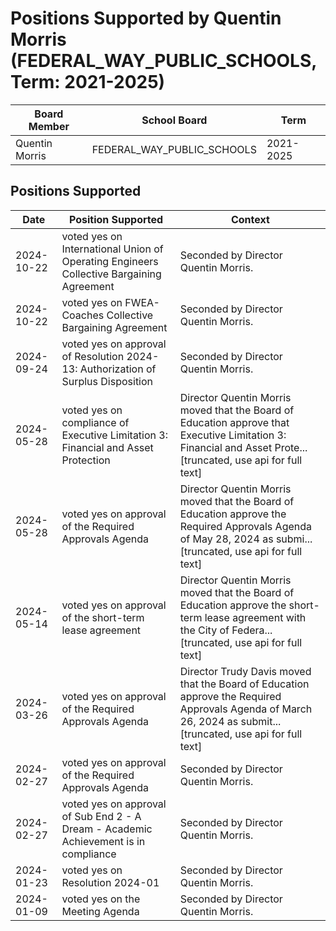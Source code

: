 # Positions Supported by Quentin Morris (FEDERAL_WAY_PUBLIC_SCHOOLS, Term: 2021-2025)

| Board Member | School Board | Term |
|--------------|--------------|------|
| Quentin Morris | FEDERAL_WAY_PUBLIC_SCHOOLS | 2021-2025 |

## Positions Supported

| Date       | Position Supported           | Context            |
|------------|------------------------------|--------------------|
| 2024-10-22 | voted yes on International Union of Operating Engineers Collective Bargaining Agreement | Seconded by Director Quentin Morris. |
| 2024-10-22 | voted yes on FWEA-Coaches Collective Bargaining Agreement | Seconded by Director Quentin Morris. |
| 2024-09-24 | voted yes on approval of Resolution 2024-13: Authorization of Surplus Disposition | Seconded by Director Quentin Morris. |
| 2024-05-28 | voted yes on compliance of Executive Limitation 3: Financial and Asset Protection | Director Quentin Morris moved that the Board of Education approve that Executive Limitation 3: Financial and Asset Prote...[truncated, use api for full text] |
| 2024-05-28 | voted yes on approval of the Required Approvals Agenda | Director Quentin Morris moved that the Board of Education approve the Required Approvals Agenda of May 28, 2024 as submi...[truncated, use api for full text] |
| 2024-05-14 | voted yes on approval of the short-term lease agreement | Director Quentin Morris moved that the Board of Education approve the short-term lease agreement with the City of Federa...[truncated, use api for full text] |
| 2024-03-26 | voted yes on approval of the Required Approvals Agenda | Director Trudy Davis moved that the Board of Education approve the Required Approvals Agenda of March 26, 2024 as submit...[truncated, use api for full text] |
| 2024-02-27 | voted yes on approval of the Required Approvals Agenda | Seconded by Director Quentin Morris. |
| 2024-02-27 | voted yes on approval of Sub End 2 - A Dream - Academic Achievement is in compliance | Seconded by Director Quentin Morris. |
| 2024-01-23 | voted yes on Resolution 2024-01 | Seconded by Director Quentin Morris. |
| 2024-01-09 | voted yes on the Meeting Agenda | Seconded by Director Quentin Morris. |

